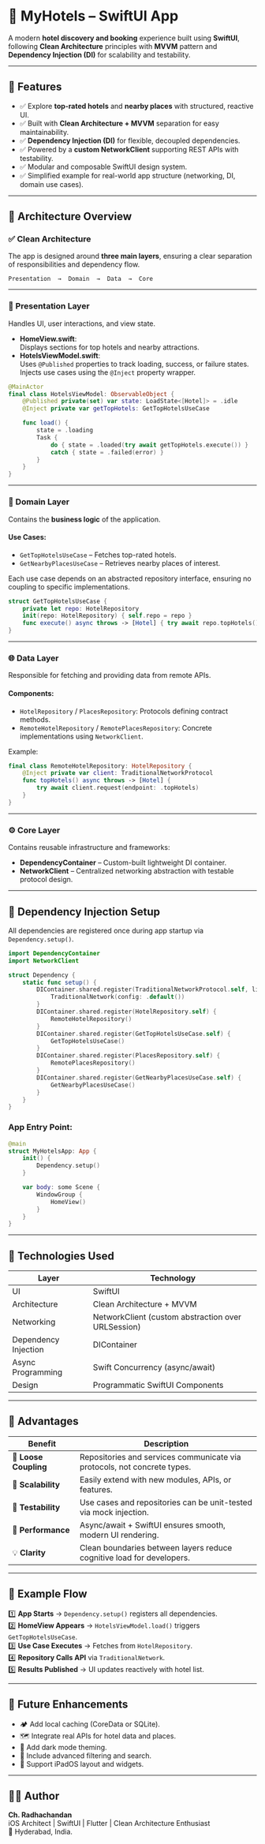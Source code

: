 # 🏨 MyHotels – SwiftUI App

A modern **hotel discovery and booking** experience built using **SwiftUI**, following **Clean Architecture** principles with **MVVM** pattern and **Dependency Injection (DI)** for scalability and testability.  

---

## 🚀 Features  

- ✅ Explore **top-rated hotels** and **nearby places** with structured, reactive UI.  
- ✅ Built with **Clean Architecture + MVVM** separation for easy maintainability.  
- ✅ **Dependency Injection (DI)** for flexible, decoupled dependencies.  
- ✅ Powered by a **custom NetworkClient** supporting REST APIs with testability.  
- ✅ Modular and composable SwiftUI design system.  
- ✅ Simplified example for real-world app structure (networking, DI, domain use cases).  

---

## 🧱 Architecture Overview  

### ✅ Clean Architecture  

The app is designed around **three main layers**, ensuring a clear separation of responsibilities and dependency flow.

```
Presentation  →  Domain  →  Data  →  Core
```

---

### 📱 Presentation Layer  

Handles UI, user interactions, and view state.

- **HomeView.swift**:  
  Displays sections for top hotels and nearby attractions.  
- **HotelsViewModel.swift**:  
  Uses `@Published` properties to track loading, success, or failure states.  
  Injects use cases using the `@Inject` property wrapper.

```swift
@MainActor
final class HotelsViewModel: ObservableObject {
    @Published private(set) var state: LoadState<[Hotel]> = .idle
    @Inject private var getTopHotels: GetTopHotelsUseCase

    func load() {
        state = .loading
        Task {
            do { state = .loaded(try await getTopHotels.execute()) }
            catch { state = .failed(error) }
        }
    }
}
```

---

### 🧠 Domain Layer  

Contains the **business logic** of the application.

#### Use Cases:
- `GetTopHotelsUseCase` – Fetches top-rated hotels.  
- `GetNearbyPlacesUseCase` – Retrieves nearby places of interest.  

Each use case depends on an abstracted repository interface, ensuring no coupling to specific implementations.

```swift
struct GetTopHotelsUseCase {
    private let repo: HotelRepository
    init(repo: HotelRepository) { self.repo = repo }
    func execute() async throws -> [Hotel] { try await repo.topHotels() }
}
```

---

### 🌐 Data Layer  

Responsible for fetching and providing data from remote APIs.

#### Components:
- `HotelRepository` / `PlacesRepository`: Protocols defining contract methods.  
- `RemoteHotelRepository` / `RemotePlacesRepository`: Concrete implementations using `NetworkClient`.  

Example:
```swift
final class RemoteHotelRepository: HotelRepository {
    @Inject private var client: TraditionalNetworkProtocol
    func topHotels() async throws -> [Hotel] {
        try await client.request(endpoint: .topHotels)
    }
}
```

---

### ⚙️ Core Layer  

Contains reusable infrastructure and frameworks:

- **DependencyContainer** – Custom-built lightweight DI container.  
- **NetworkClient** – Centralized networking abstraction with testable protocol design.  

---

## 💉 Dependency Injection Setup  

All dependencies are registered once during app startup via `Dependency.setup()`.

```swift
import DependencyContainer
import NetworkClient

struct Dependency {
    static func setup() {
        DIContainer.shared.register(TraditionalNetworkProtocol.self, lifetime: .singleton) {
            TraditionalNetwork(config: .default())
        }
        DIContainer.shared.register(HotelRepository.self) {
            RemoteHotelRepository()
        }
        DIContainer.shared.register(GetTopHotelsUseCase.self) {
            GetTopHotelsUseCase()
        }
        DIContainer.shared.register(PlacesRepository.self) {
            RemotePlacesRepository()
        }
        DIContainer.shared.register(GetNearbyPlacesUseCase.self) {
            GetNearbyPlacesUseCase()
        }
    }
}
```

### App Entry Point:

```swift
@main
struct MyHotelsApp: App {
    init() {
        Dependency.setup()
    }

    var body: some Scene {
        WindowGroup {
            HomeView()
        }
    }
}
```

---

## 🧰 Technologies Used  

| Layer | Technology |
|-------|-------------|
| UI | SwiftUI |
| Architecture | Clean Architecture + MVVM |
| Networking | NetworkClient (custom abstraction over URLSession) |
| Dependency Injection | DIContainer |
| Async Programming | Swift Concurrency (async/await) |
| Design | Programmatic SwiftUI Components |

---

## 🧪 Advantages  

| Benefit | Description |
|----------|-------------|
| 🔄 **Loose Coupling** | Repositories and services communicate via protocols, not concrete types. |
| 🧩 **Scalability** | Easily extend with new modules, APIs, or features. |
| 🧪 **Testability** | Use cases and repositories can be unit-tested via mock injection. |
| 🚀 **Performance** | Async/await + SwiftUI ensures smooth, modern UI rendering. |
| 💡 **Clarity** | Clean boundaries between layers reduce cognitive load for developers. |

---

## 🧾 Example Flow  

1️⃣ **App Starts** → `Dependency.setup()` registers all dependencies.  
2️⃣ **HomeView Appears** → `HotelsViewModel.load()` triggers `GetTopHotelsUseCase`.  
3️⃣ **Use Case Executes** → Fetches from `HotelRepository`.  
4️⃣ **Repository Calls API** via `TraditionalNetwork`.  
5️⃣ **Results Published** → UI updates reactively with hotel list.  

---

## 🔗 Future Enhancements  

- 🏕 Add local caching (CoreData or SQLite).  
- 🗺️ Integrate real APIs for hotel data and places.  
- 🌙 Add dark mode theming.  
- 🧭 Include advanced filtering and search.  
- 📱 Support iPadOS layout and widgets.  

---

## 🧑‍💻 Author  

**Ch. Radhachandan**  
iOS Architect | SwiftUI | Flutter | Clean Architecture Enthusiast  
📍 Hyderabad, India.
